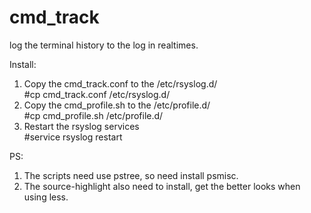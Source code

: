 # cmd_track
log the terminal history to the log in realtimes.

Install:  
1. Copy the cmd_track.conf to the /etc/rsyslog.d/  
#cp cmd_track.conf /etc/rsyslog.d/
2. Copy the cmd_profile.sh to the /etc/profile.d/  
#cp cmd_profile.sh /etc/profile.d/
3. Restart the rsyslog services  
#service rsyslog restart

PS:
1. The scripts need use pstree, so need install psmisc.
2. The source-highlight also need to install, get the better looks when using less.

